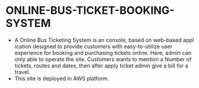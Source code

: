 # ONLINE-BUS-TICKET-BOOKING-SYSTEM
- A Online Bus Ticketing System is an console, based on web-based appl ication designed to provide customers with easy-to-utilize user experience for booking and purchasing tickets online. Here, admin can only able to operate the site. Customers wants to mention a Number of tickets, routes and dates, then after apply ticket admin give a bill for a travel.
- This site is deployed in AWS platform.
